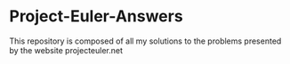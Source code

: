 # Project-Euler-Answers

This repository is composed of all my solutions to the problems presented by the website projecteuler.net